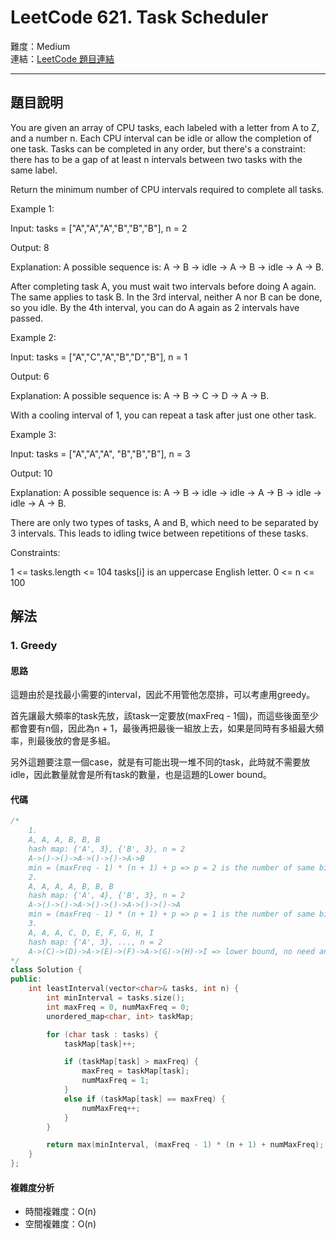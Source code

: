 # LeetCode 621. Task Scheduler

難度：Medium  
連結：[LeetCode 題目連結](https://leetcode.com/problems/task-scheduler/description/)

---

## 題目說明
    
You are given an array of CPU tasks, each labeled with a letter from A to Z, and a number n. Each CPU interval can be idle or allow the completion of one task. Tasks can be completed in any order, but there's a constraint: there has to be a gap of at least n intervals between two tasks with the same label.

Return the minimum number of CPU intervals required to complete all tasks.

 

Example 1:

Input: tasks = ["A","A","A","B","B","B"], n = 2

Output: 8

Explanation: A possible sequence is: A -> B -> idle -> A -> B -> idle -> A -> B.

After completing task A, you must wait two intervals before doing A again. The same applies to task B. In the 3rd interval, neither A nor B can be done, so you idle. By the 4th interval, you can do A again as 2 intervals have passed.

Example 2:

Input: tasks = ["A","C","A","B","D","B"], n = 1

Output: 6

Explanation: A possible sequence is: A -> B -> C -> D -> A -> B.

With a cooling interval of 1, you can repeat a task after just one other task.

Example 3:

Input: tasks = ["A","A","A", "B","B","B"], n = 3

Output: 10

Explanation: A possible sequence is: A -> B -> idle -> idle -> A -> B -> idle -> idle -> A -> B.

There are only two types of tasks, A and B, which need to be separated by 3 intervals. This leads to idling twice between repetitions of these tasks.

 

Constraints:

1 <= tasks.length <= 104
tasks[i] is an uppercase English letter.
0 <= n <= 100

## 解法
### 1. Greedy
#### 思路

這題由於是找最小需要的interval，因此不用管他怎麼排，可以考慮用greedy。

首先讓最大頻率的task先放，該task一定要放(maxFreq - 1個)，而這些後面至少都會要有n個，因此為n + 1，最後再把最後一組放上去，如果是同時有多組最大頻率，則最後放的會是多組。

另外這題要注意一個case，就是有可能出現一堆不同的task，此時就不需要放idle，因此數量就會是所有task的數量，也是這題的Lower bound。
    
#### 代碼

```c++
/*
    1.
    A, A, A, B, B, B
    hash map: {'A', 3}, {'B', 3}, n = 2
    A->()->()->A->()->()->A->B
    min = (maxFreq - 1) * (n + 1) + p => p = 2 is the number of same biggest frequency
    2.
    A, A, A, A, B, B, B
    hash map: {'A', 4}, {'B', 3}, n = 2
    A->()->()->A->()->()->A->()->()->A
    min = (maxFreq - 1) * (n + 1) + p => p = 1 is the number of same biggest frequency
    3.
    A, A, A, C, D, E, F, G, H, I
    hash map: {'A', 3}, ..., n = 2
    A->(C)->(D)->A->(E)->(F)->A->(G)->(H)->I => lower bound, no need any idle
*/
class Solution {
public:
    int leastInterval(vector<char>& tasks, int n) {
        int minInterval = tasks.size();
        int maxFreq = 0, numMaxFreq = 0;
        unordered_map<char, int> taskMap;

        for (char task : tasks) {
            taskMap[task]++;

            if (taskMap[task] > maxFreq) {
                maxFreq = taskMap[task];
                numMaxFreq = 1;
            }
            else if (taskMap[task] == maxFreq) {
                numMaxFreq++;
            }
        }

        return max(minInterval, (maxFreq - 1) * (n + 1) + numMaxFreq);
    }
};
```

#### 複雜度分析

- 時間複雜度：O(n)
- 空間複雜度：O(n)
